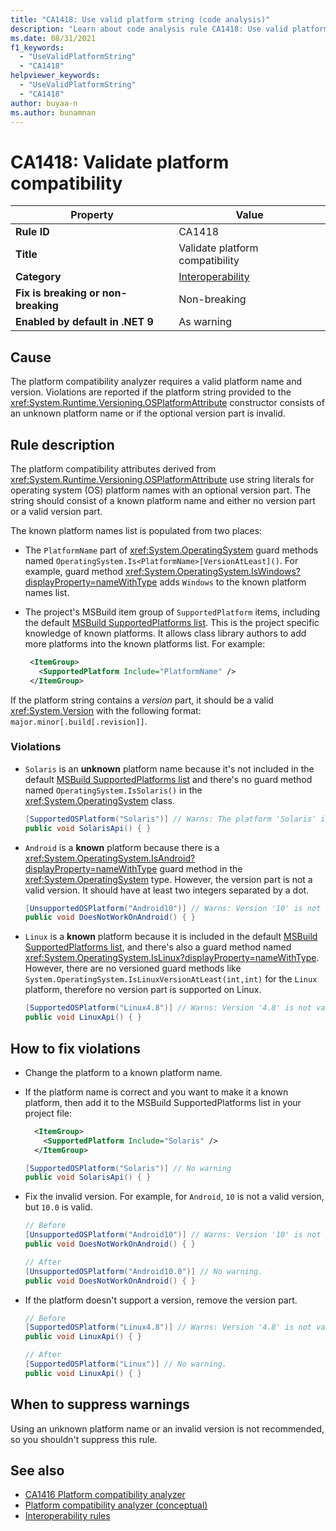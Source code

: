 ```yaml
---
title: "CA1418: Use valid platform string (code analysis)"
description: "Learn about code analysis rule CA1418: Use valid platform string"
ms.date: 08/31/2021
f1_keywords:
  - "UseValidPlatformString"
  - "CA1418"
helpviewer_keywords:
  - "UseValidPlatformString"
  - "CA1418"
author: buyaa-n
ms.author: bunamnan
---
```

# CA1418: Validate platform compatibility

| Property                            | Value                                            |
|-------------------------------------|--------------------------------------------------|
| **Rule ID**                         | CA1418                                           |
| **Title**                           | Validate platform compatibility                  |
| **Category**                        | [Interoperability](interoperability-warnings.md) |
| **Fix is breaking or non-breaking** | Non-breaking                                     |
| **Enabled by default in .NET 9**    | As warning                                       |

## Cause

The platform compatibility analyzer requires a valid platform name and version. Violations are reported if the platform string provided to the <xref:System.Runtime.Versioning.OSPlatformAttribute> constructor consists of an unknown platform name or if the optional version part is invalid.

## Rule description

The platform compatibility attributes derived from <xref:System.Runtime.Versioning.OSPlatformAttribute> use string literals for operating system (OS) platform names with an optional version part. The string should consist of a known platform name and either no version part or a valid version part.

The known platform names list is populated from two places:

- The `PlatformName` part of <xref:System.OperatingSystem> guard methods named `OperatingSystem.Is<PlatformName>[VersionAtLeast]()`. For example, guard method <xref:System.OperatingSystem.IsWindows?displayProperty=nameWithType> adds `Windows` to the known platform names list.
- The project's MSBuild item group of `SupportedPlatform` items, including the default [MSBuild SupportedPlatforms list](https://github.com/dotnet/sdk/blob/main/src/Tasks/Microsoft.NET.Build.Tasks/targets/Microsoft.NET.SupportedPlatforms.props). This is the project specific knowledge of known platforms. It allows class library authors to add more platforms into the known platforms list. For example:

   ```xml
    <ItemGroup>
      <SupportedPlatform Include="PlatformName" />
    </ItemGroup>
  ```

If the platform string contains a *version* part, it should be a valid <xref:System.Version> with the following format: `major.minor[.build[.revision]]`.

### Violations

- `Solaris` is an **unknown** platform name because it's not included in the default [MSBuild SupportedPlatforms list](https://github.com/dotnet/sdk/blob/main/src/Tasks/Microsoft.NET.Build.Tasks/targets/Microsoft.NET.SupportedPlatforms.props) and there's no guard method named `OperatingSystem.IsSolaris()` in the <xref:System.OperatingSystem> class.

  ```csharp
  [SupportedOSPlatform("Solaris")] // Warns: The platform 'Solaris' is not a known platform name.
  public void SolarisApi() { }
  ```

- `Android` is a **known** platform because there is a <xref:System.OperatingSystem.IsAndroid?displayProperty=nameWithType> guard method in the <xref:System.OperatingSystem> type. However, the version part is not a valid version. It should have at least two integers separated by a dot.

  ```csharp
  [UnsupportedOSPlatform("Android10")] // Warns: Version '10' is not valid for platform 'Android'. Use a version with 2-4 parts for this platform.
  public void DoesNotWorkOnAndroid() { }
  ```

- `Linux` is a **known** platform because it is included in the default [MSBuild SupportedPlatforms list](https://github.com/dotnet/sdk/blob/main/src/Tasks/Microsoft.NET.Build.Tasks/targets/Microsoft.NET.SupportedPlatforms.props), and there's also a guard method named <xref:System.OperatingSystem.IsLinux?displayProperty=nameWithType>. However, there are no versioned guard methods like `System.OperatingSystem.IsLinuxVersionAtLeast(int,int)` for the `Linux` platform, therefore no version part is supported on Linux.

  ```csharp
  [SupportedOSPlatform("Linux4.8")] // Warns: Version '4.8' is not valid for platform 'Linux'. Do not use versions for this platform.
  public void LinuxApi() { }
  ```

## How to fix violations

- Change the platform to a known platform name.

- If the platform name is correct and you want to make it a known platform, then add it to the MSBuild SupportedPlatforms list in your project file:

  ```xml
    <ItemGroup>
      <SupportedPlatform Include="Solaris" />
    </ItemGroup>
  ```

  ```csharp
  [SupportedOSPlatform("Solaris")] // No warning
  public void SolarisApi() { }
  ```

- Fix the invalid version. For example, for `Android`, `10` is not a valid version, but `10.0` is valid.

  ```csharp
  // Before
  [UnsupportedOSPlatform("Android10")] // Warns: Version '10' is not valid for platform 'Android'. Use a version with 2-4 parts for this platform.
  public void DoesNotWorkOnAndroid() { }

  // After
  [UnsupportedOSPlatform("Android10.0")] // No warning.
  public void DoesNotWorkOnAndroid() { }
  ```

- If the platform doesn't support a version, remove the version part.

  ```csharp
  // Before
  [SupportedOSPlatform("Linux4.8")] // Warns: Version '4.8' is not valid for platform 'Linux'. Do not use versions for this platform.
  public void LinuxApi() { }

  // After
  [SupportedOSPlatform("Linux")] // No warning.
  public void LinuxApi() { }
  ```

## When to suppress warnings

Using an unknown platform name or an invalid version is not recommended, so you shouldn't suppress this rule.

## See also

- [CA1416 Platform compatibility analyzer](ca1416.md)
- [Platform compatibility analyzer (conceptual)](../../../standard/analyzers/platform-compat-analyzer.md)
- [Interoperability rules](../../../framework/interop/index.md)
